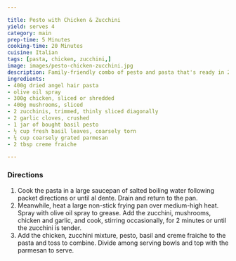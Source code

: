 ```yaml
---

title: Pesto with Chicken & Zucchini
yield: serves 4
category: main
prep-time: 5 Minutes
cooking-time: 20 Minutes
cuisine: Italian
tags: [pasta, chicken, zucchini,]  
image: images/pesto-chicken-zucchini.jpg
description: Family-friendly combo of pesto and pasta that's ready in 25 minutes.
ingredients:
- 400g dried angel hair pasta
- olive oil spray
- 300g chicken, sliced or shredded
- 400g mushrooms, sliced
- 2 zucchinis, trimmed, thinly sliced diagonally
- 2 garlic cloves, crushed
- 1 jar of bought basil pesto
- ½ cup fresh basil leaves, coarsely torn
- ¼ cup coarsely grated parmesan
- 2 tbsp creme fraiche

---
```


### Directions

1.  Cook the pasta in a large saucepan of salted boiling water following packet directions or until al dente. Drain and return to the pan.
2. Meanwhile, heat a large non-stick frying pan over medium-high heat. Spray with olive oil spray to grease. Add the zucchini, mushrooms, chicken and garlic, and cook, stirring occasionally, for 2 minutes or until the zucchini is tender.
3. Add the chicken, zucchini mixture, pesto, basil and creme fraiche to the pasta and toss to combine. Divide among serving bowls and top with the parmesan to serve.

